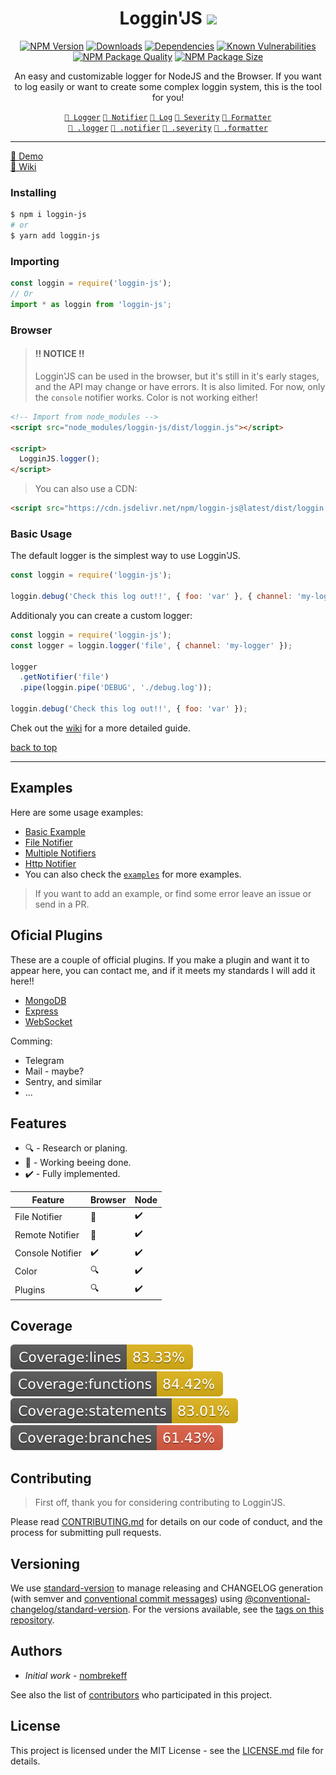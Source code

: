 <div align="center">

# Loggin'JS ![](https://img.shields.io/badge/PRs-welcome-green.svg) <!-- omit in toc -->

[![NPM Version][npm-image]][npm-url]
[![Downloads][downloads-badge]][downloads-link]
[![Dependencies][dependencies-badge]][dependencies-link]
[![Known Vulnerabilities][vulnerabilities-badge]][vulnerabilities-link]  
[![NPM Package Quality][code-quality-badge]][code-quality-link]
[![NPM Package Size][pkg-size-badge]][pkg-size-link]  

  
<p>
An easy and customizable logger for NodeJS and the Browser.  
If you want to log easily or want to create some complex loggin system, this is the tool for you!
</p>


[`🔗 Logger`][docs:logger]
[`🔗 Notifier`][docs:notifier]
[`🔗 Log`][docs:log]
[`🔗 Severity`][docs:severity]
[`🔗 Formatter`][docs:formatter]  
[`🔗 .logger`][docs:helper:logger]
[`🔗 .notifier`][docs:helper:notifier]
[`🔗 .severity`][docs:helper:severity]
[`🔗 .formatter`][docs:helper:formatter]

</div>

****

[🔧 Demo](https://runkit.com/nombrekeff/loggin-js-demo-1)   
[📓 Wiki](https://github.com/loggin-js/loggin-js/wiki)

### Installing
```bash
$ npm i loggin-js
# or
$ yarn add loggin-js
```

### Importing
```js
const loggin = require('loggin-js');
// Or
import * as loggin from 'loggin-js';
```

### Browser
> #### !! NOTICE !!
> Loggin'JS can be used in the browser, but it's still in it's early stages, and the API may change or have errors. 
> It is also limited. For now, only the `console` notifier works. Color is not working either!

```html
<!-- Import from node_modules -->
<script src="node_modules/loggin-js/dist/loggin.js"></script>

<script>
  LogginJS.logger();
</script>
```

> You can also use a CDN:
```html
<script src="https://cdn.jsdelivr.net/npm/loggin-js@latest/dist/loggin.js"></script>
```

### Basic Usage
The default logger is the simplest way to use Loggin'JS.

```js
const loggin = require('loggin-js');

loggin.debug('Check this log out!!', { foo: 'var' }, { channel: 'my-logger' });
```

Additionaly you can create a custom logger:
```js
const loggin = require('loggin-js');
const logger = loggin.logger('file', { channel: 'my-logger' });

logger
  .getNotifier('file')
  .pipe(loggin.pipe('DEBUG', './debug.log'));
    
loggin.debug('Check this log out!!', { foo: 'var' });
```

Chek out the [wiki](https://github.com/loggin-js/loggin-js/wiki) for a more detailed guide. 

[back to top](#table-of-content-)
****

## Examples
Here are some usage examples:
* [Basic Example](https://runkit.com/nombrekeff/loggin-js-demo-1)
* [File Notifier](https://runkit.com/nombrekeff/loggin-js-file-notifier)
* [Multiple Notifiers](https://runkit.com/nombrekeff/multiple-notifiers)
* [Http Notifier](https://runkit.com/nombrekeff/loggin-js-remote-notifier)
* You can also check the [`examples`](./examples) for more examples.

> If you want to add an example, or find some error leave an issue or send in a PR.

## Oficial Plugins
These are a couple of official plugins. If you make a plugin and want it to appear here, 
you can contact me, and if it meets my standards I will add it here!!
* [MongoDB](https://github.com/loggin-js/loggin-js-mongodb)
* [Express](https://github.com/loggin-js/loggin-js-express)
* [WebSocket](https://github.com/loggin-js/loggin-js-ws)

Comming:
* Telegram
* Mail - maybe?
* Sentry, and similar
* ...

## Features
* 🔍 - Research or planing.
* 👷 - Working beeing done.
* ✔️ - Fully implemented.

| **Feature**      | Browser | Node |
| ---------------- | ------- | ---- |
| File Notifier    | 👷      | ✔️   |
| Remote Notifier  | 👷      | ✔️   |
| Console Notifier | ✔️      | ✔️   |
| Color            | 🔍      | ✔️   |
| Plugins          | 🔍      | ✔️   |


## Coverage
[![Coverage][coverage-lines-badge]]() 
[![Coverage][coverage-functions-badge]]() 
[![Coverage][coverage-statements-badge]]() 
[![Coverage][coverage-branches-badge]]() 


## Contributing
> First off, thank you for considering contributing to Loggin'JS.

Please read [CONTRIBUTING.md](./.github/CONTRIBUTING.md) for details on our code of conduct, and the process for submitting pull requests.

## Versioning <!-- omit in toc -->
We use [standard-version](https://github.com/conventional-changelog/standard-version) to manage releasing and CHANGELOG generation (with semver and [conventional commit messages](https://www.conventionalcommits.org/en/v1.0.0/)) using [@conventional-changelog/standard-version](https://github.com/conventional-changelog/standard-version). For the versions available, see the [tags on this repository](https://github.com/loggin-js/loggin-js/tags). 

## Authors <!-- omit in toc -->

* *Initial work* - [nombrekeff](https://github.com/nombrekeff)

See also the list of [contributors](https://github.com/loggin-js/loggin-js/contributors) who participated in this project.

## License <!-- omit in toc -->
This project is licensed under the MIT License - see the [LICENSE.md](LICENSE.md) file for details.

<!-- Links -->
[npm-image]: https://img.shields.io/npm/v/loggin-js.svg?style=flat-square
[npm-url]: https://npmjs.org/package/loggin-js

[travis-image]: https://img.shields.io/travis/nombrekeff/loggin-js.svg?style=flat-square
[travis-url]: https://travis-ci.org/nombrekeff/loggin-js

[code-quality-badge]: http://npm.packagequality.com/shield/loggin-js.svg?style=flat-square
[code-quality-link]: https://packagequality.com/#?package=loggin-js

[pkg-size-badge]: https://img.shields.io/bundlephobia/minzip/loggin-js?style=flat-square
[pkg-size-link]: https://bundlephobia.com/result?p=loggin-js

[downloads-badge]: https://img.shields.io/npm/dm/loggin-js.svg?style=flat-square
[downloads-link]: https://www.npmjs.com/package/loggin-js

[dependencies-badge]: https://img.shields.io/david/nombrekeff/loggin-js.svg?style=flat-square
[dependencies-link]: https://david-dm.org/nombrekeff/loggin-js?view=tree

[vulnerabilities-badge]: https://snyk.io/test/npm/loggin-js/badge.svg?style=flat-square
[vulnerabilities-link]: https://snyk.io/test/npm/loggin-js

[coverage-lines-badge]: ./.github/badges/badge-lines.svg
[coverage-functions-badge]: ./.github/badges/badge-functions.svg
[coverage-branches-badge]: ./.github/badges/badge-branches.svg
[coverage-statements-badge]: ./.github/badges/badge-statements.svg

[docs:severity]: https://github.com/loggin-js/loggin-js/wiki/Severity
[docs:notifier]: https://github.com/loggin-js/loggin-js/wiki/Notifier
[docs:formatter]: https://github.com/loggin-js/loggin-js/wiki/Formatter
[docs:formatting]: https://github.com/loggin-js/loggin-js/wiki/Formatter
[docs:log]: https://github.com/loggin-js/loggin-js/wiki/Log
[docs:Logger]: https://github.com/loggin-js/loggin-js/wiki/Logger
[docs:channel]: https://github.com/loggin-js/loggin-js/wiki/Logger#channel
[docs:logger-options]: https://github.com/loggin-js/loggin-js/wiki/Logger#options
[docs:helper:logger]: https://github.com/loggin-js/loggin-js/wiki/Helpers#logger
[docs:helper:notifier]: https://github.com/loggin-js/loggin-js/wiki/Helper#notifier
[docs:helper:formatter]: https://github.com/loggin-js/loggin-js/wiki/Helper#formatter
[docs:helper:severity]: https://github.com/loggin-js/loggin-js/wiki/Helper#severity
[docs:customizing]: https://github.com/loggin-js/loggin-js/wiki/logger#customizing
[docs:premades]: https://github.com/loggin-js/loggin-js/wiki/premades
[docs:plugins]: https://github.com/loggin-js/loggin-js/wiki/Plugins
